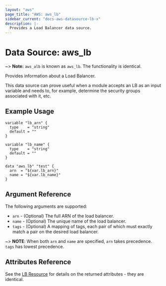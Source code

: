 ```yaml
---
layout: "aws"
page_title: "AWS: aws_lb"
sidebar_current: "docs-aws-datasource-lb-x"
description: |-
  Provides a Load Balancer data source.
---
```


# Data Source: aws_lb

~> **Note:** `aws_alb` is known as `aws_lb`. The functionality is identical.

Provides information about a Load Balancer.

This data source can prove useful when a module accepts an LB as an input
variable and needs to, for example, determine the security groups associated
with it, etc.

## Example Usage

```hcl
variable "lb_arn" {
  type    = "string"
  default = ""
}

variable "lb_name" {
  type    = "string"
  default = ""
}

data "aws_lb" "test" {
  arn  = "${var.lb_arn}"
  name = "${var.lb_name}"
}
```

## Argument Reference

The following arguments are supported:

* `arn` - (Optional) The full ARN of the load balancer.
* `name` - (Optional) The unique name of the load balancer.
* `tags` - (Optional) A mapping of tags, each pair of which must exactly match a pair on the desired load balancer.

~> **NOTE**: When both `arn` and `name` are specified, `arn` takes precedence. `tags` has lowest precedence.

## Attributes Reference

See the [LB Resource](/docs/providers/aws/r/lb.html) for details on the
returned attributes - they are identical.
